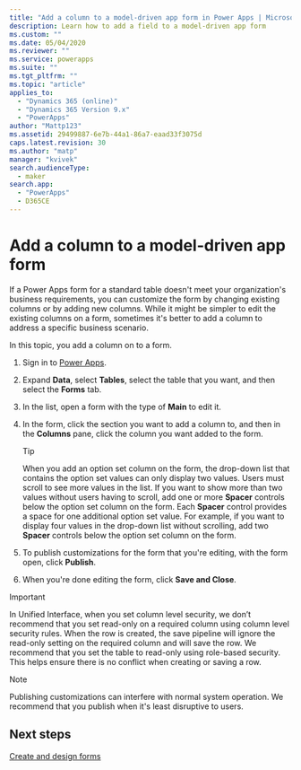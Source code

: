 ```yaml
---
title: "Add a column to a model-driven app form in Power Apps | MicrosoftDocs"
description: Learn how to add a field to a model-driven app form
ms.custom: ""
ms.date: 05/04/2020
ms.reviewer: ""
ms.service: powerapps
ms.suite: ""
ms.tgt_pltfrm: ""
ms.topic: "article"
applies_to: 
  - "Dynamics 365 (online)"
  - "Dynamics 365 Version 9.x"
  - "PowerApps"
author: "Mattp123"
ms.assetid: 29499887-6e7b-44a1-86a7-eaad33f3075d
caps.latest.revision: 30
ms.author: "matp"
manager: "kvivek"
search.audienceType: 
  - maker
search.app: 
  - "PowerApps"
  - D365CE
---
```

# Add a column to a model-driven app form 

If a Power Apps form for a standard table doesn't meet your organization's business requirements, you can customize the form by changing existing columns or by adding new columns. While it might be simpler to edit the existing columns on a form, sometimes it's better to add a column to address a specific business scenario.

In this topic, you add a column on to a form.   
  
1.  Sign in to [Power Apps](https://make.powerapps.com/?utm_source=padocs&utm_medium=linkinadoc&utm_campaign=referralsfromdoc).  

2.  Expand **Data**, select **Tables**, select the table that you want, and then select the **Forms** tab.  

3.  In the list, open a form with the type of **Main** to edit it.  
  
4.  In the form, click the section you want to add a column to, and then in the **Columns** pane, click the column you want added to the form.  
  
    > [!TIP]
    >  When you add an option set column on the form, the drop-down list that contains the option set values can only display two values. Users must scroll to see more values in the list. If you want to show more than two values without users having to scroll, add one or more **Spacer** controls below the option set column on the form. Each **Spacer** control provides a space for one additional option set value. For example, if you want to display four values in the drop-down list without scrolling, add two **Spacer** controls below the option set column on the form.  
  
5.  To publish customizations for the form that you're editing, with the form open, click **Publish**. 
  
6.  When you're done editing the form, click **Save and Close**.  
  
> [!IMPORTANT]
>  In Unified Interface, when you set column level security, we don’t recommend that you set read-only on a required column using column level security rules.  When the row is created, the save pipeline will ignore the read-only setting on the required column and will save the row. We recommend that you set the table to read-only using role-based security. This helps ensure there is no conflict when creating or saving a row.
  
  
> [!NOTE]
>  Publishing customizations can interfere with normal system operation. We recommend that you publish when it's least disruptive to users.

  
## Next steps  
 
 [Create and design forms](create-design-forms.md)

